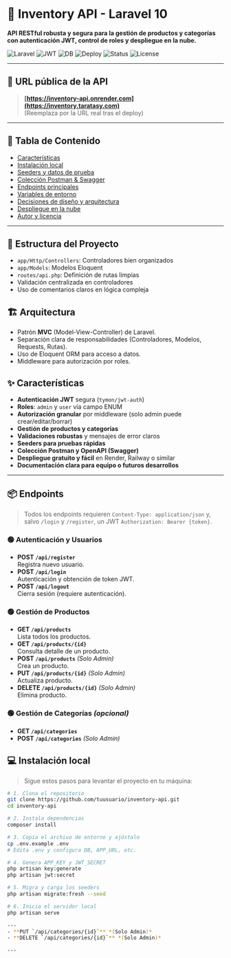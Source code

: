 # 🛒 Inventory API - Laravel 10

**API RESTful robusta y segura para la gestión de productos y categorías con autenticación JWT, control de roles y despliegue en la nube.**

![Laravel](https://img.shields.io/badge/Framework-Laravel%2010-red?logo=laravel)
![JWT](https://img.shields.io/badge/Auth-JWT-blue)
![DB](https://img.shields.io/badge/Database-MySQL%20%7C%20PostgreSQL-brightgreen)
![Deploy](https://img.shields.io/badge/Deployed-Render%20%7C%20Railway-orange)
![Status](https://img.shields.io/badge/API-Online-success)
![License](https://img.shields.io/github/license/tuusuario/inventory-api)

---

## 🚀 URL pública de la API

> **[https://inventory-api.onrender.com](https://inventory.taratasy.com)**  
> (Reemplaza por la URL real tras el deploy)

---

## 📝 Tabla de Contenido

- [Características](#características)
- [Instalación local](#instalación-local)
- [Seeders y datos de prueba](#seeders-y-datos-de-prueba)
- [Colección Postman & Swagger](#colección-postman--swagger)
- [Endpoints principales](#endpoints-principales)
- [Variables de entorno](#variables-de-entorno)
- [Decisiones de diseño y arquitectura](#decisiones-de-diseño-y-arquitectura)
- [Despliegue en la nube](#despliegue-en-la-nube)
- [Autor y licencia](#autor-y-licencia)

---

## 📂 Estructura del Proyecto

- `app/Http/Controllers`: Controladores bien organizados
- `app/Models`: Modelos Eloquent
- `routes/api.php`: Definición de rutas limpias
- Validación centralizada en controladores
- Uso de comentarios claros en lógica compleja

 ## 🏗️ Arquitectura

- Patrón **MVC** (Model-View-Controller) de Laravel.
- Separación clara de responsabilidades (Controladores, Modelos, Requests, Rutas).
- Uso de Eloquent ORM para acceso a datos.
- Middleware para autorización por roles.

## ✨ Características

- **Autenticación JWT** segura (`tymon/jwt-auth`)
- **Roles**: `admin` y `user` vía campo ENUM
- **Autorización granular** por middleware (solo admin puede crear/editar/borrar)
- **Gestión de productos y categorías**
- **Validaciones robustas** y mensajes de error claros
- **Seeders para pruebas rápidas**
- **Colección Postman y OpenAPI (Swagger)**
- **Despliegue gratuito y fácil** en Render, Railway o similar
- **Documentación clara para equipo o futuros desarrollos**

---
## 📦 Endpoints

> Todos los endpoints requieren `Content-Type: application/json` y, salvo `/login` y `/register`, un JWT `Authorization: Bearer {token}`.

### 🟢 **Autenticación y Usuarios**

- **POST `/api/register`**  
  Registra nuevo usuario.
- **POST `/api/login`**  
  Autenticación y obtención de token JWT.
- **POST `/api/logout`**  
  Cierra sesión (requiere autenticación).

### 🟢 **Gestión de Productos**

- **GET `/api/products`**  
  Lista todos los productos.
- **GET `/api/products/{id}`**  
  Consulta detalle de un producto.
- **POST `/api/products`** *(Solo Admin)*  
  Crea un producto.
- **PUT `/api/products/{id}`** *(Solo Admin)*  
  Actualiza producto.
- **DELETE `/api/products/{id}`** *(Solo Admin)*  
  Elimina producto.

### 🟢 **Gestión de Categorías** *(opcional)*

- **GET `/api/categories`**
- **POST `/api/categories`** *(Solo Admin)*

## 💻 Instalación local

> Sigue estos pasos para levantar el proyecto en tu máquina:

```bash
# 1. Clona el repositorio
git clone https://github.com/tuusuario/inventory-api.git
cd inventory-api

# 2. Instala dependencias
composer install

# 3. Copia el archivo de entorno y ajústalo
cp .env.example .env
# Edita .env y configura DB, APP_URL, etc.

# 4. Genera APP_KEY y JWT_SECRET
php artisan key:generate
php artisan jwt:secret

# 5. Migra y carga los seeders
php artisan migrate:fresh --seed

# 6. Inicia el servidor local
php artisan serve

---
- **PUT `/api/categories/{id}`** *(Solo Admin)*
- **DELETE `/api/categories/{id}`** *(Solo Admin)*

---
